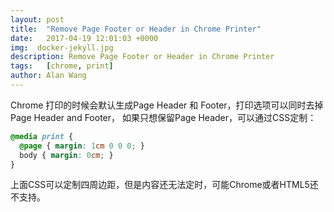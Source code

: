 ```yaml
---
layout: post
title:  "Remove Page Footer or Header in Chrome Printer"
date:   2017-04-19 12:01:03 +0000
img:  docker-jekyll.jpg
description: Remove Page Footer or Header in Chrome Printer
tags:   [chrome, print]
author: Alan Wang
---
```

Chrome 打印的时候会默认生成Page Header 和 Footer，打印选项可以同时去掉
Page Header and Footer， 如果只想保留Page Header，可以通过CSS定制：

```css
@media print {
  @page { margin: 1cm 0 0 0; }
  body { margin: 0cm; }
}
```

上面CSS可以定制四周边距，但是内容还无法定时，可能Chrome或者HTML5还不支持。
